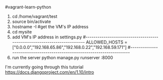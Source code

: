 #vagrant-learn-python

1. cd /home/vagrant/test
2. source bin/activate
3. hostname -I  #get the VM's IP address
4. cd mysite
5. add VM's IP address in settings.py
#--------------------------------------------------------------------------
ALLOWED_HOSTS = ["0.0.0.0","192.168.65.86","192.168.0.22","192.168.59.171"]
#--------------------------------------------------------------------------
6. run the server
python manage.py runserver <VMs IP addr>:8000

I'm currently going through this tutorial
https://docs.djangoproject.com/en/1.10/intro
